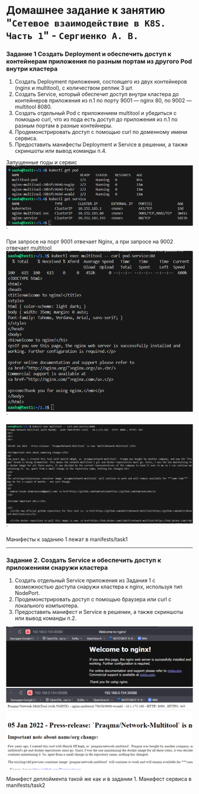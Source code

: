 # Домашнее задание к занятию "`Сетевое взаимодействие в K8S. Часть 1`" - `Сергиенко А. В.`

### Задание 1 Создать Deployment и обеспечить доступ к контейнерам приложения по разным портам из другого Pod внутри кластера
1. Создать Deployment приложения, состоящего из двух контейнеров (nginx и multitool), с количеством реплик 3 шт.
2. Создать Service, который обеспечит доступ внутри кластера до контейнеров приложения из п.1 по порту 9001 — nginx 80, по 9002 — multitool 8080.
3. Создать отдельный Pod с приложением multitool и убедиться с помощью curl, что из пода есть доступ до приложения из п.1 по разным портам в разные контейнеры.
4. Продемонстрировать доступ с помощью curl по доменному имени сервиса.
5. Предоставить манифесты Deployment и Service в решении, а также скриншоты или вывод команды п.4.    

Запущенные поды и сервис
![podservice](https://github.com/SashkaSer/kuber/blob/main/1.4/img/podservice.png)`  

При запросе на порт 9001 отвечает Nginx, а при запросе на 9002 отвечает multitool
![nginx](https://github.com/SashkaSer/kuber/blob/main/1.3/img/nginx.png)`  

![multitool](https://github.com/SashkaSer/kuber/blob/main/1.3/img/multitool.png)`

Манифесты к заданию 1 лежат в manifests/task1

---
### Задание 2. Создать Service и обеспечить доступ к приложениям снаружи кластера

1. Создать отдельный Service приложения из Задания 1 с возможностью доступа снаружи кластера к nginx, используя тип NodePort.
2. Продемонстрировать доступ с помощью браузера или curl с локального компьютера.
3. Предоставить манифест и Service в решении, а также скриншоты или вывод команды п.2.
  
![nginx](https://github.com/SashkaSer/kuber/blob/main/1.4/img/nginxnp.png)  
![multitool](https://github.com/SashkaSer/kuber/blob/main/1.4/img/multitoolnp.png)

Манифест деплоймента такой же как и в задании 1. Манифест сервиса в manifests/task2